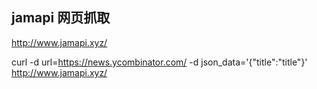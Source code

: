 
## jamapi 网页抓取
http://www.jamapi.xyz/

curl -d url=https://news.ycombinator.com/ -d json_data='{"title":"title"}' http://www.jamapi.xyz/
